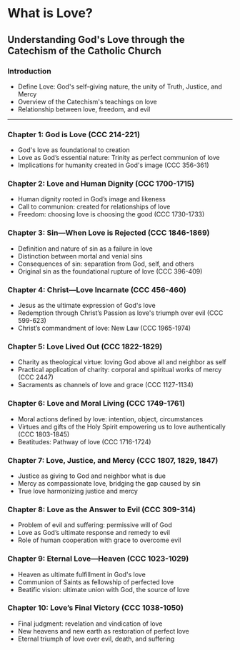 # What is Love?

## Understanding God's Love through the Catechism of the Catholic Church

### Introduction

* Define Love: God's self-giving nature, the unity of Truth, Justice, and Mercy
* Overview of the Catechism's teachings on love
* Relationship between love, freedom, and evil

---

### Chapter 1: God is Love (CCC 214-221)

* God's love as foundational to creation
* Love as God’s essential nature: Trinity as perfect communion of love
* Implications for humanity created in God's image (CCC 356-361)

### Chapter 2: Love and Human Dignity (CCC 1700-1715)

* Human dignity rooted in God’s image and likeness
* Call to communion: created for relationships of love
* Freedom: choosing love is choosing the good (CCC 1730-1733)

### Chapter 3: Sin—When Love is Rejected (CCC 1846-1869)

* Definition and nature of sin as a failure in love
* Distinction between mortal and venial sins
* Consequences of sin: separation from God, self, and others
* Original sin as the foundational rupture of love (CCC 396-409)

### Chapter 4: Christ—Love Incarnate (CCC 456-460)

* Jesus as the ultimate expression of God's love
* Redemption through Christ’s Passion as love's triumph over evil (CCC 599-623)
* Christ’s commandment of love: New Law (CCC 1965-1974)

### Chapter 5: Love Lived Out (CCC 1822-1829)

* Charity as theological virtue: loving God above all and neighbor as self
* Practical application of charity: corporal and spiritual works of mercy (CCC 2447)
* Sacraments as channels of love and grace (CCC 1127-1134)

### Chapter 6: Love and Moral Living (CCC 1749-1761)

* Moral actions defined by love: intention, object, circumstances
* Virtues and gifts of the Holy Spirit empowering us to love authentically (CCC 1803-1845)
* Beatitudes: Pathway of love (CCC 1716-1724)

### Chapter 7: Love, Justice, and Mercy (CCC 1807, 1829, 1847)

* Justice as giving to God and neighbor what is due
* Mercy as compassionate love, bridging the gap caused by sin
* True love harmonizing justice and mercy

### Chapter 8: Love as the Answer to Evil (CCC 309-314)

* Problem of evil and suffering: permissive will of God
* Love as God’s ultimate response and remedy to evil
* Role of human cooperation with grace to overcome evil

### Chapter 9: Eternal Love—Heaven (CCC 1023-1029)

* Heaven as ultimate fulfillment in God's love
* Communion of Saints as fellowship of perfected love
* Beatific vision: ultimate union with God, the source of love

### Chapter 10: Love’s Final Victory (CCC 1038-1050)

* Final judgment: revelation and vindication of love
* New heavens and new earth as restoration of perfect love
* Eternal triumph of love over evil, death, and suffering

